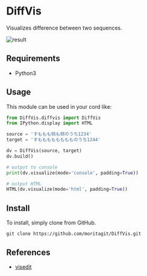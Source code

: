 # DiffVis


Visualizes difference between two sequences.

![result](https://github.com/moritagit/DiffVis/blob/doc/figures/result.png "result")



## Requirements

* Python3



## Usage

This module can be used in your cord like:

```python
from DiffVis.diffvis import DiffVis
from IPython.display import HTML

source = 'すももも桃も桃のうち1234'
target = 'すもももももももものうち1244'

dv = DiffVis(source, target)
dv.build()

# output to console
print(dv.visualize(mode='console', padding=True))

# output HTML
HTML(dv.visualize(mode='html', padding=True))
```


## Install

To install, simply clone from GitHub.

```console
git clone https://github.com/moritagit/DiffVis.git
```



## References

* [visedit](https://pypi.org/project/visedit/)
